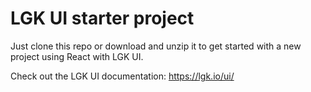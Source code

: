 # LGK UI starter project

Just clone this repo or download and unzip it to get started with a new project using React with LGK UI.

Check out the LGK UI documentation: https://lgk.io/ui/